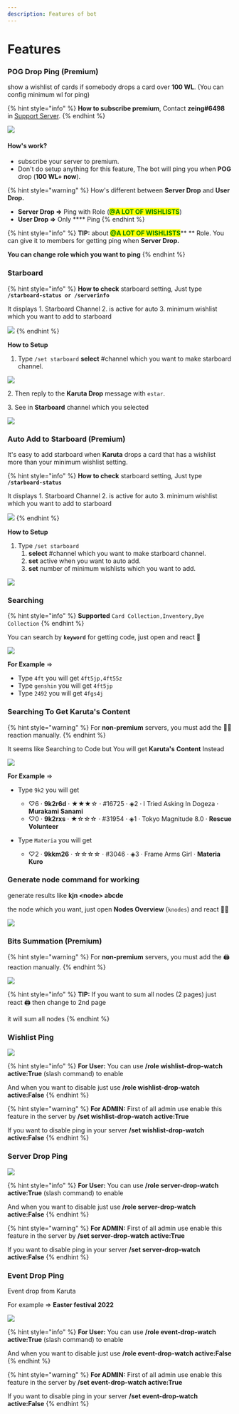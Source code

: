 ```yaml
---
description: Features of bot
---
```


# Features

### **POG Drop Ping (Premium)**

show a wishlist of cards if somebody drops a card over **100 WL**. (You can config minimum wl for ping)

{% hint style="info" %}
**How to subscribe premium**, Contact **zeing#6498** in [Support Server](https://discord.gg/zTcaPARjfb).
{% endhint %}

![](.gitbook/assets/image.png)

#### How's work?

* subscribe your server to premium.
* Don't do setup anything for this feature, The bot will ping you when **POG** drop (**100 WL+ now**).

{% hint style="warning" %}
How's different between **Server Drop** and **User Drop.**

* **Server Drop =>** Ping with Role (<mark style="color:green;">**@A LOT OF WISHLISTS**</mark>)
* **User Drop =>** Only **** Ping&#x20;
{% endhint %}

{% hint style="info" %}
**TIP:** about <mark style="color:green;">**@A LOT OF WISHLISTS**</mark>** ** Role. You can give it to members for getting ping when **Server Drop.**

**You can change role which you want to ping**
{% endhint %}



### **Starboard**

{% hint style="info" %}
**How to check** starboard setting, Just type **`/starboard-status or /serverinfo`**

It displays 1. Starboard Channel 2. is active for auto 3. minimum wishlist which you want to add to starboard

![](<.gitbook/assets/image (5).png>)
{% endhint %}

**How to Setup**

1. Type `/set starboard` **select** #channel which you want to make starboard channel.

![](<.gitbook/assets/image (13) (1).png>)

2\. Then reply to the **Karuta Drop** message with `estar`.

3\. See in **Starboard** channel which you selected

![](<.gitbook/assets/image (14).png>)

### **Auto Add to Starboard (Premium)**

It's easy to add starboard when **Karuta** drops a card that has a wishlist more than your minimum wishlist setting.

{% hint style="info" %}
**How to check** starboard setting, Just type **`/starboard-status`**

It displays 1. Starboard Channel 2. is active for auto 3. minimum wishlist which you want to add to starboard

![](<.gitbook/assets/image (5).png>)
{% endhint %}

**How to Setup**

1. Type `/set starboard`&#x20;
   1. **select** #channel which you want to make starboard channel.&#x20;
   2. **set** active when you want to auto add.
   3. **set** number of minimum wishlists which you want to add.

![](<.gitbook/assets/image (13) (1).png>)

### Searching

{% hint style="info" %}
**Supported** `Card Collection,Inventory,Dye Collection`
{% endhint %}

You can search by **`keyword`** for getting code, just open and react 🔎

![](<.gitbook/assets/image (11).png>)

**For Example** =>

* Type `4ft` you will get `4ft5jp,4ft55z`
* Type `genshin` you will get `4ft5jp`
* Type `2492` you will get `4fgs4j`

### Searching To Get **Karuta's** Content

{% hint style="warning" %}
For **non-premium** servers, you must add the 👱‍♂️ reaction manually.
{% endhint %}

It seems like Searching to Code but You will get **Karuta's** **Content** Instead

![](<.gitbook/assets/image (1).png>)

**For Example** =>

* Type `9k2` you will get&#x20;
  * ♡6 · **9k2r6d** · ★★★☆ · #16725 · ◈2 · I Tried Asking In Dogeza · **Murakami Sanami**&#x20;
  * &#x20;♡0 · **9k2rxs** · ★☆☆☆ · #31954 · ◈1 · Tokyo Magnitude 8.0 · **Rescue Volunteer**
*   Type `Materia` you will get&#x20;

    * ♡2 · **9kkm26** · ☆☆☆☆ · #3046  · ◈3 · Frame Arms Girl · **Materia Kuro**



### Generate node command for working

generate results like **kjn \<node> abcde** &#x20;

the node which you want, just open **Nodes Overview** (`knodes`) and react 👷‍♂️

![](<.gitbook/assets/image (15).png>)

### Bits Summation (Premium)

{% hint style="warning" %}
For **non-premium** servers, you must add the :printer: reaction manually.
{% endhint %}

![](<.gitbook/assets/image (4).png>)

{% hint style="info" %}
**TIP:** If you want to sum all nodes (2 pages) just react :printer: then change to 2nd page

it will sum all nodes
{% endhint %}

### Wishlist Ping

![](<.gitbook/assets/image (12).png>)

{% hint style="info" %}
**For User:** You can use **/role wishlist-drop-watch active:True** (slash command) to enable

And when you want to disable just use **/role wishlist-drop-watch active:False**
{% endhint %}

{% hint style="warning" %}
**For ADMIN:** First of all admin use enable this feature in the server by **/set wishlist-drop-watch active:True**&#x20;

If you want to disable ping in your server  **/set wishlist-drop-watch active:False**&#x20;
{% endhint %}



### Server Drop Ping

![](<.gitbook/assets/image (3) (1).png>)

{% hint style="info" %}
**For User:** You can use **/role server-drop-watch active:True** (slash command) to enable

And when you want to disable just use **/role server-drop-watch active:False**
{% endhint %}

{% hint style="warning" %}
**For ADMIN:** First of all admin use enable this feature in the server by **/set server-drop-watch active:True**&#x20;

If you want to disable ping in your server  **/set server-drop-watch active:False**&#x20;
{% endhint %}

### Event Drop Ping

Event drop from Karuta&#x20;

For example => **Easter festival 2022**&#x20;

![](<.gitbook/assets/image (13).png>)

{% hint style="info" %}
**For User:** You can use **/role event-drop-watch active:True** (slash command) to enable

And when you want to disable just use **/role event-drop-watch active:False**
{% endhint %}

{% hint style="warning" %}
**For ADMIN:** First of all admin use enable this feature in the server by **/set event-drop-watch active:True**&#x20;

If you want to disable ping in your server  **/set event-drop-watch active:False**&#x20;
{% endhint %}

